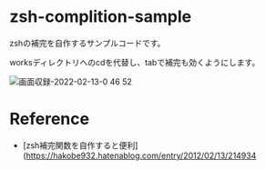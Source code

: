 # zsh-complition-sample
zshの補完を自作するサンプルコードです。

worksディレクトリへのcdを代替し、tabで補完も効くようにします。

![画面収録-2022-02-13-0 46 52](https://user-images.githubusercontent.com/39548344/153718185-ed7a98cc-7d2a-4f25-bcd9-29ceb9e9782d.gif)


# Reference
- [zsh補完関数を自作すると便利](https://hakobe932.hatenablog.com/entry/2012/02/13/214934
